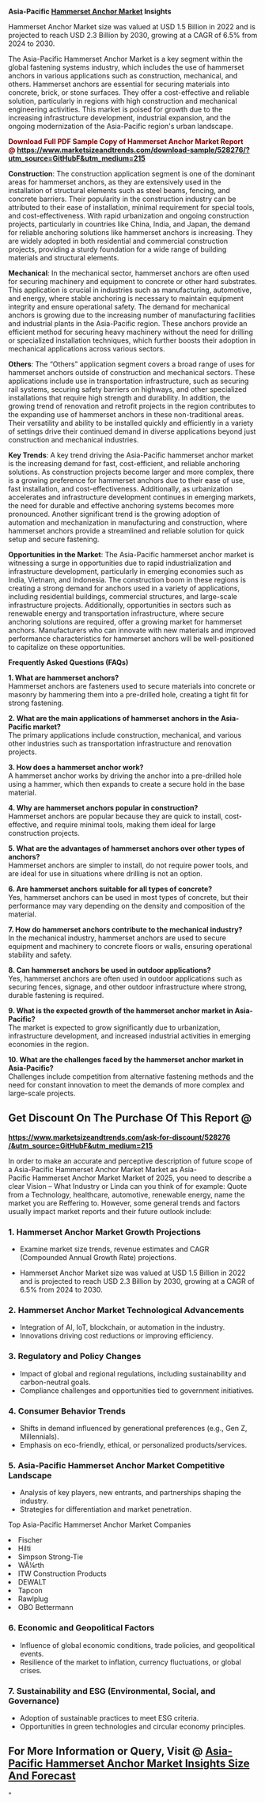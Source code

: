 <p><strong>Asia-Pacific&nbsp;<a href=""https://www.marketsizeandtrends.com/download-sample/528276/&amp;utm_source=GitHubF&amp;utm_medium=215"">Hammerset Anchor Market</a> Insights</strong></p><p>Hammerset Anchor Market size was valued at USD 1.5 Billion in 2022 and is projected to reach USD 2.3 Billion by 2030, growing at a CAGR of 6.5% from 2024 to 2030.</p><p><p>The Asia-Pacific Hammerset Anchor Market is a key segment within the global fastening systems industry, which includes the use of hammerset anchors in various applications such as construction, mechanical, and others. Hammerset anchors are essential for securing materials into concrete, brick, or stone surfaces. They offer a cost-effective and reliable solution, particularly in regions with high construction and mechanical engineering activities. This market is poised for growth due to the increasing infrastructure development, industrial expansion, and the ongoing modernization of the Asia-Pacific region's urban landscape.</p><p><strong><p><strong><span style="color: #800000;">Download Full PDF Sample Copy of Hammerset Anchor Market Report @</span>&nbsp;</strong><a href="https://www.marketsizeandtrends.com/download-sample/528276/?utm_source=GitHubF&amp;utm_medium=215" target="_blank">https://www.marketsizeandtrends.com/download-sample/528276/?utm_source=GitHubF&amp;utm_medium=215</a></p></strong></p><p><strong>Construction</strong>: The construction application segment is one of the dominant areas for hammerset anchors, as they are extensively used in the installation of structural elements such as steel beams, fencing, and concrete barriers. Their popularity in the construction industry can be attributed to their ease of installation, minimal requirement for special tools, and cost-effectiveness. With rapid urbanization and ongoing construction projects, particularly in countries like China, India, and Japan, the demand for reliable anchoring solutions like hammerset anchors is increasing. They are widely adopted in both residential and commercial construction projects, providing a sturdy foundation for a wide range of building materials and structural elements.<p><strong>Mechanical</strong>: In the mechanical sector, hammerset anchors are often used for securing machinery and equipment to concrete or other hard substrates. This application is crucial in industries such as manufacturing, automotive, and energy, where stable anchoring is necessary to maintain equipment integrity and ensure operational safety. The demand for mechanical anchors is growing due to the increasing number of manufacturing facilities and industrial plants in the Asia-Pacific region. These anchors provide an efficient method for securing heavy machinery without the need for drilling or specialized installation techniques, which further boosts their adoption in mechanical applications across various sectors.<p><strong>Others</strong>: The “Others” application segment covers a broad range of uses for hammerset anchors outside of construction and mechanical sectors. These applications include use in transportation infrastructure, such as securing rail systems, securing safety barriers on highways, and other specialized installations that require high strength and durability. In addition, the growing trend of renovation and retrofit projects in the region contributes to the expanding use of hammerset anchors in these non-traditional areas. Their versatility and ability to be installed quickly and efficiently in a variety of settings drive their continued demand in diverse applications beyond just construction and mechanical industries.<p><strong>Key Trends</strong>: A key trend driving the Asia-Pacific hammerset anchor market is the increasing demand for fast, cost-efficient, and reliable anchoring solutions. As construction projects become larger and more complex, there is a growing preference for hammerset anchors due to their ease of use, fast installation, and cost-effectiveness. Additionally, as urbanization accelerates and infrastructure development continues in emerging markets, the need for durable and effective anchoring systems becomes more pronounced. Another significant trend is the growing adoption of automation and mechanization in manufacturing and construction, where hammerset anchors provide a streamlined and reliable solution for quick setup and secure fastening.<p><strong>Opportunities in the Market</strong>: The Asia-Pacific hammerset anchor market is witnessing a surge in opportunities due to rapid industrialization and infrastructure development, particularly in emerging economies such as India, Vietnam, and Indonesia. The construction boom in these regions is creating a strong demand for anchors used in a variety of applications, including residential buildings, commercial structures, and large-scale infrastructure projects. Additionally, opportunities in sectors such as renewable energy and transportation infrastructure, where secure anchoring solutions are required, offer a growing market for hammerset anchors. Manufacturers who can innovate with new materials and improved performance characteristics for hammerset anchors will be well-positioned to capitalize on these opportunities.<p><strong>Frequently Asked Questions (FAQs)</strong></p><p><strong>1. What are hammerset anchors?</strong><br> Hammerset anchors are fasteners used to secure materials into concrete or masonry by hammering them into a pre-drilled hole, creating a tight fit for strong fastening.</p><p><strong>2. What are the main applications of hammerset anchors in the Asia-Pacific market?</strong><br> The primary applications include construction, mechanical, and various other industries such as transportation infrastructure and renovation projects.</p><p><strong>3. How does a hammerset anchor work?</strong><br> A hammerset anchor works by driving the anchor into a pre-drilled hole using a hammer, which then expands to create a secure hold in the base material.</p><p><strong>4. Why are hammerset anchors popular in construction?</strong><br> Hammerset anchors are popular because they are quick to install, cost-effective, and require minimal tools, making them ideal for large construction projects.</p><p><strong>5. What are the advantages of hammerset anchors over other types of anchors?</strong><br> Hammerset anchors are simpler to install, do not require power tools, and are ideal for use in situations where drilling is not an option.</p><p><strong>6. Are hammerset anchors suitable for all types of concrete?</strong><br> Yes, hammerset anchors can be used in most types of concrete, but their performance may vary depending on the density and composition of the material.</p><p><strong>7. How do hammerset anchors contribute to the mechanical industry?</strong><br> In the mechanical industry, hammerset anchors are used to secure equipment and machinery to concrete floors or walls, ensuring operational stability and safety.</p><p><strong>8. Can hammerset anchors be used in outdoor applications?</strong><br> Yes, hammerset anchors are often used in outdoor applications such as securing fences, signage, and other outdoor infrastructure where strong, durable fastening is required.</p><p><strong>9. What is the expected growth of the hammerset anchor market in Asia-Pacific?</strong><br> The market is expected to grow significantly due to urbanization, infrastructure development, and increased industrial activities in emerging economies in the region.</p><p><strong>10. What are the challenges faced by the hammerset anchor market in Asia-Pacific?</strong><br> Challenges include competition from alternative fastening methods and the need for constant innovation to meet the demands of more complex and large-scale projects.</p></p><h2><strong>Get Discount On The Purchase Of This Report @&nbsp;</strong></h2><p><strong><a href=""https://www.marketsizeandtrends.com/ask-for-discount/528276/&amp;utm_source=GitHubF&amp;utm_medium=215"" target=""_blank"">https://www.marketsizeandtrends.com/ask-for-discount/528276<br />/&amp;utm_source=GitHubF&amp;utm_medium=215</a></strong></p><p>In order to make an accurate and perceptive description of future scope of a Asia-Pacific&nbsp;Hammerset Anchor Market Market as Asia-Pacific&nbsp;Hammerset Anchor Market Market of 2025, you need to describe a clear Vision &ndash; What Industry or Linda can you think of for example: Quote from a Technology, healthcare, automotive, renewable energy, name the market you are Reffering to. However, some general trends and factors usually impact market reports and their future outlook include:</p><h3>1.&nbsp;<strong>Hammerset Anchor Market Growth Projections</strong></h3><ul><li>Examine market size trends, revenue estimates and CAGR (Compounded Annual Growth Rate) projections.</li><li><p>Hammerset Anchor Market size was valued at USD 1.5 Billion in 2022 and is projected to reach USD 2.3 Billion by 2030, growing at a CAGR of 6.5% from 2024 to 2030.</p></li></ul><h3>2.&nbsp;<strong>Hammerset Anchor Market Technological Advancements</strong></h3><ul><li>Integration of AI, IoT, blockchain, or automation in the industry.</li><li>Innovations driving cost reductions or improving efficiency.</li></ul><h3>3.&nbsp;<strong>Regulatory and Policy Changes</strong></h3><ul><li>Impact of global and regional regulations, including sustainability and carbon-neutral goals.</li><li>Compliance challenges and opportunities tied to government initiatives.</li></ul><h3>4.&nbsp;<strong>Consumer Behavior Trends</strong></h3><ul><li>Shifts in demand influenced by generational preferences (e.g., Gen Z, Millennials).</li><li>Emphasis on eco-friendly, ethical, or personalized products/services.</li></ul><h3>5.&nbsp;<strong>Asia-Pacific Hammerset Anchor Market Competitive Landscape</strong></h3><ul><li>Analysis of key players, new entrants, and partnerships shaping the industry.</li><li>Strategies for differentiation and market penetration.</li></ul><p data-pm-slice=""1 1 []"">Top Asia-Pacific Hammerset Anchor Market Companies</p><div data-test-id=""""><p><li>Fischer</li><li> Hilti</li><li> Simpson Strong-Tie</li><li> WÃ¼rth</li><li> ITW Construction Products</li><li> DEWALT</li><li> Tapcon</li><li> Rawlplug</li><li> OBO Bettermann</li></p></div><h3>6.&nbsp;<strong>Economic and Geopolitical Factors</strong></h3><ul><li>Influence of global economic conditions, trade policies, and geopolitical events.</li><li>Resilience of the market to inflation, currency fluctuations, or global crises.</li></ul><h3>7.&nbsp;<strong>Sustainability and ESG (Environmental, Social, and Governance)</strong></h3><ul><li>Adoption of sustainable practices to meet ESG criteria.</li><li>Opportunities in green technologies and circular economy principles.</li></ul><h2><strong>For More Information or Query, Visit @&nbsp;</strong><a href=""https://www.verifiedmarketreports.com/product/hammerset-anchor-market/"" target=""_blank"">Asia-Pacific Hammerset Anchor Market Insights Size And Forecast</a></h2>"
